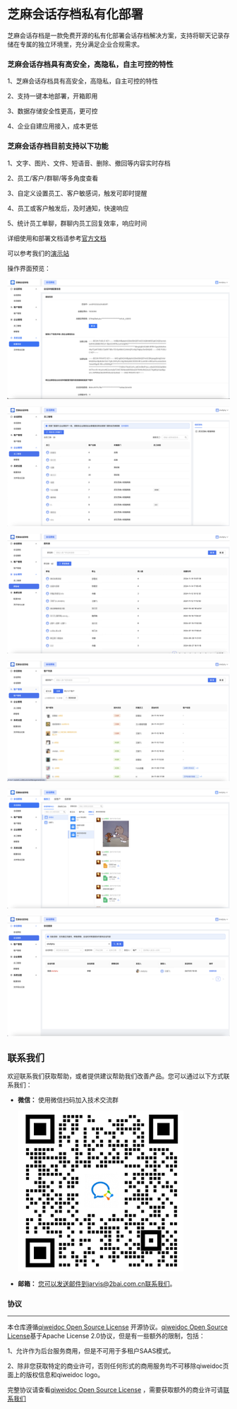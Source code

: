 # 芝麻会话存档私有化部署

芝麻会话存档是一款免费开源的私有化部署会话存档解决方案，支持将聊天记录存储在专属的独立环境里，充分满足企业合规需求。

### 芝麻会话存档具有高安全，高隐私，自主可控的特性

1、芝麻会话存档具有高安全，高隐私，自主可控的特性

2、支持一键本地部署，开箱即用

3、数据存储安全性更高，更可控

4、企业自建应用接入，成本更低

### 芝麻会话存档目前支持以下功能

1、文字、图片、文件、短语音、删除、撤回等内容实时存档

2、员工/客户/群聊/等多角度查看

3、自定义设置员工、客户敏感词，触发可即时提醒

4、员工或客户触发后，及时通知，快速响应

5、统计员工单聊，群聊内员工回复效率，响应时间

详细使用和部署文档请参考[官方文档](https://zhimahuihua.com/docs/)

可以参考我们的[演示站](https://demo.zhimahuihua.com)

操作界面预览：

![1.png](static/images/1.png)


![2.png](static/images/2.png)


![3.png](static/images/3.png)


![4.png](static/images/4.png)


![8.png](static/images/8.png)


![12.png](static/images/12.png)

## 联系我们

欢迎联系我们获取帮助，或者提供建议帮助我们改善产品。您可以通过以下方式联系我们：

- **微信：** 使用微信扫码加入技术交流群

  <img src="./static/images/contact-us.png" alt="">

- **邮箱：** 您可以发送邮件到jarvis@2bai.com.cn联系我们。

### 协议

---

本仓库遵循[qiweidoc Open Source License](https://github.com/zhimaAi/qiweidoc/blob/main/LICENSE)
开源协议。[qiweidoc Open Source License](https://github.com/zhimaAi/qiweidoc/blob/main/LICENSE)基于Apache License
2.0协议，但是有一些额外的限制，包括：

1、允许作为后台服务商用，但是不可用于多租户SAAS模式。

2、除非您获取特定的商业许可，否则任何形式的商用服务均不可移除qiweidoc页面上的版权信息和qiweidoc logo。

完整协议请查看[qiweidoc Open Source License](https://github.com/zhimaAi/qiweidoc/blob/main/LICENSE)
，需要获取额外的商业许可请[联系我们](#联系我们)

